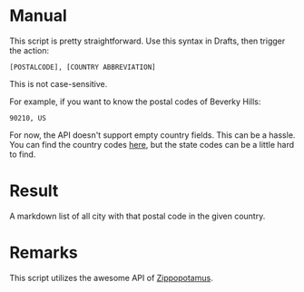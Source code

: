 # Manual

This script is pretty straightforward. Use this syntax in Drafts, then trigger the action:

    [POSTALCODE], [COUNTRY ABBREVIATION]
	
This is not case-sensitive.
	
For example, if you want to know the postal codes of Beverky Hills:

    90210, US
	
For now, the API doesn't support empty country fields. This can be a hassle. You can find the country codes [here](http://www.zippopotam.us/#where), but the state codes can be a little hard to find.

# Result

A markdown list of all city with that postal code in the given country.

# Remarks

This script utilizes the awesome API of [Zippopotamus](http://www.zippopotam.us/).
